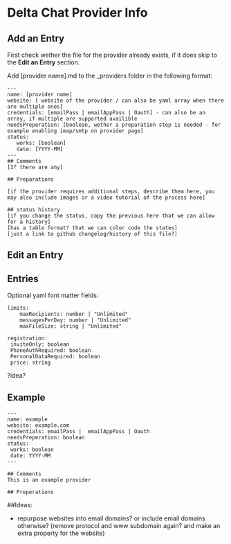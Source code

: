 # Delta Chat Provider Info


## Add an Entry
First check wether the file for the provider already exists, if it does skip to the **Edit an Entry** section.

Add [provider name].md to the _providers folder in the following format:
```
---
name: [provider name]
website: [ website of the provider / can also be yaml array when there are multiple ones]
credentials: [emailPass | emailAppPass | Oauth] - can also be an array, if multiple are supported availible
needsPreperation: [boolean, wether a preparation step is needed - for example enabling imap/smtp on provider page]
status:
   works: [boolean]
   date: [YYYY-MM]
---
## Comments
[If there are any]

## Preparations

[if the provider requires additional steps, describe them here, you may also include images or a video tutorial of the process here]

## status history
[if you change the status, copy the previous here that we can allow for a history]
[has a table format? that we can color code the states]
[just a link to github changelog/history of this file?]
```

## Edit an Entry

## Entries

Optional yaml font matter fields:
```
limits:
    maxRecipients: number | "Unlimited"
    messagesPerDay: number | "Unlimited"
    maxFileSize: string | "Unlimited"

registration:
 inviteOnly: boolean
 PhoneAuthRequired: boolean
 PersonalDataRequired: boolean
 price: string

```
?idea?

## Example
```
---
name: example
website: example.com
credentials: emailPass |  emailAppPass | Oauth
needsPreperation: boolean
status:
 works: boolean
 date: YYYY-MM
---

## Comments
This is an example provider

## Preperations
```


##Ideas:

- repurpose websites into email domains? or include email domains otherwise? (remove protocol and www subdomain again? and make an extra property for the website)